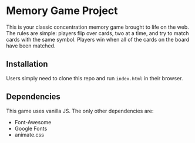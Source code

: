 # Memory Game Project

This is your classic concentration memory game brought to life on the web. The rules are simple: players flip over cards, two at a time, and try to match cards with the same symbol. Players win when all of the cards on the board have been matched.

## Installation

Users simply need to clone this repo and run `index.html` in their browser.

## Dependencies

This game uses vanilla JS. The only other dependencies are:

- Font-Awesome
- Google Fonts
- animate.css